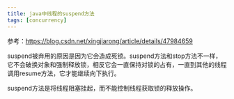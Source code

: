 ```yaml
---
title: java中线程的suspend方法
tags: [concurrency]
---
```


参考：https://blog.csdn.net/xingjiarong/article/details/47984659

suspend被弃用的原因是因为它会造成死锁。suspend方法和stop方法不一样，它不会破换对象和强制释放锁，相反它会一直保持对锁的占有，一直到其他的线程调用resume方法，它才能继续向下执行。

suspend方法是将线程阻塞挂起，而不能控制线程获取锁的释放操作。